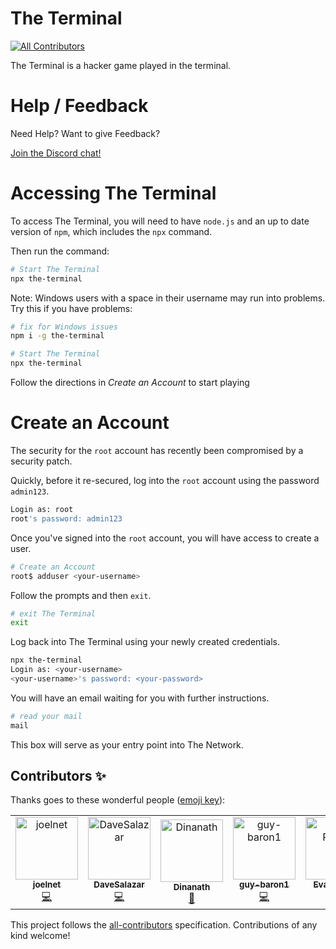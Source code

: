 # The Terminal

[![All Contributors](https://img.shields.io/badge/all_contributors-8-orange.svg?style=flat-square)](#contributors)

The Terminal is a hacker game played in the terminal.

# Help / Feedback

Need Help? Want to give Feedback?

[Join the Discord chat!](https://discordapp.com/invite/Gg7ptD5)

# Accessing The Terminal

To access The Terminal, you will need to have `node.js` and an up to date version of `npm`, which includes the `npx` command.

Then run the command:

```bash
# Start The Terminal
npx the-terminal
```

Note: Windows users with a space in their username may run into problems. Try this if you have problems:

```bash
# fix for Windows issues
npm i -g the-terminal

# Start The Terminal
npx the-terminal
```

Follow the directions in _Create an Account_ to start playing

# Create an Account

The security for the `root` account has recently been compromised by a security patch.

Quickly, before it re-secured, log into the `root` account using the password `admin123`.

```bash
Login as: root
root's password: admin123
```

Once you've signed into the `root` account, you will have access to create a user.

```bash
# Create an Account
root$ adduser <your-username>
```

Follow the prompts and then `exit`.

```bash
# exit The Terminal
exit
```

Log back into The Terminal using your newly created credentials.

```bash
npx the-terminal
Login as: <your-username>
<your-username>'s password: <your-password>
```

You will have an email waiting for you with further instructions.

```bash
# read your mail
mail
```

This box will serve as your entry point into The Network.

## Contributors ✨

Thanks goes to these wonderful people ([emoji key](https://allcontributors.org/docs/en/emoji-key)):

<!-- ALL-CONTRIBUTORS-LIST:START - Do not remove or modify this section -->
<!-- prettier-ignore -->
<table>
  <tr>
    <td align="center"><a href="http://joel.net"><img src="https://avatars3.githubusercontent.com/u/742630?v=4" width="100px;" alt="joelnet"/><br /><sub><b>joelnet</b></sub></a><br /><a href="https://github.com/joelnet/the-terminal-daemon/commits?author=joelnet" title="Code">💻</a></td>
    <td align="center"><a href="https://github.com/DaveSalazar"><img src="https://avatars3.githubusercontent.com/u/13337220?v=4" width="100px;" alt="DaveSalazar"/><br /><sub><b>DaveSalazar</b></sub></a><br /><a href="https://github.com/joelnet/the-terminal-daemon/commits?author=DaveSalazar" title="Code">💻</a></td>
    <td align="center"><a href="https://github.com/dnafication"><img src="https://avatars3.githubusercontent.com/u/6381587?v=4" width="100px;" alt="Dinanath"/><br /><sub><b>Dinanath</b></sub></a><br /><a href="https://github.com/joelnet/the-terminal-daemon/commits?author=dnafication" title="Documentation">📖</a></td>
    <td align="center"><a href="https://github.com/guy-baron1"><img src="https://avatars3.githubusercontent.com/u/29865682?v=4" width="100px;" alt="guy-baron1"/><br /><sub><b>guy-baron1</b></sub></a><br /><a href="https://github.com/joelnet/the-terminal-daemon/commits?author=guy-baron1" title="Code">💻</a></td>
    <td align="center"><a href="http://evanplaice.com"><img src="https://avatars1.githubusercontent.com/u/303159?v=4" width="100px;" alt="Evan Plaice"/><br /><sub><b>Evan Plaice</b></sub></a><br /><a href="https://github.com/joelnet/the-terminal-daemon/commits?author=evanplaice" title="Code">💻</a></td>
    <td align="center"><a href="https://github.com/Firstbober"><img src="https://avatars0.githubusercontent.com/u/22197465?v=4" width="100px;" alt="Firstbober"/><br /><sub><b>Firstbober</b></sub></a><br /><a href="https://github.com/joelnet/the-terminal-daemon/commits?author=Firstbober" title="Code">💻</a></td>
    <td align="center"><a href="https://github.com/sowmiyamuthuraman"><img src="https://avatars0.githubusercontent.com/u/32141844?v=4" width="100px;" alt="sowmiyamuthuraman"/><br /><sub><b>sowmiyamuthuraman</b></sub></a><br /><a href="https://github.com/joelnet/the-terminal-daemon/commits?author=sowmiyamuthuraman" title="Code">💻</a></td>
    <td align="center"><a href="https://github.com/Krayorn"><img src="https://avatars2.githubusercontent.com/u/25324366?v=4" width="100px;" alt="Nathael Arki"/><br /><sub><b>Nathael Arki</b></sub></a><br /><a href="https://github.com/joelnet/the-terminal-daemon/commits?author=Krayorn" title="Code">💻</a></td>
  </tr>
</table>

<!-- ALL-CONTRIBUTORS-LIST:END -->

This project follows the [all-contributors](https://github.com/all-contributors/all-contributors) specification. Contributions of any kind welcome!
